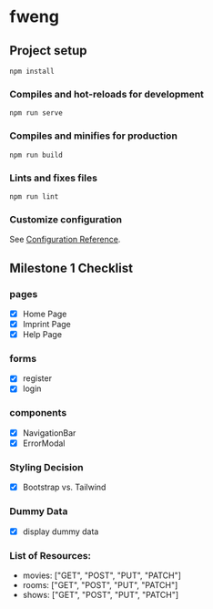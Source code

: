 # fweng

## Project setup

```
npm install
```

### Compiles and hot-reloads for development

```
npm run serve
```

### Compiles and minifies for production

```
npm run build
```

### Lints and fixes files

```
npm run lint
```

### Customize configuration

See [Configuration Reference](https://cli.vuejs.org/config/).

## Milestone 1 Checklist

### pages

- [x] Home Page
- [x] Imprint Page
- [x] Help Page

### forms

- [x] register
- [x] login

### components

- [x] NavigationBar
- [x] ErrorModal

### Styling Decision

- [X] Bootstrap vs. Tailwind

### Dummy Data

- [X] display dummy data

### List of Resources:

- movies: ["GET", "POST", "PUT", "PATCH"]
- rooms: ["GET", "POST", "PUT", "PATCH"]
- shows: ["GET", "POST", "PUT", "PATCH"]
